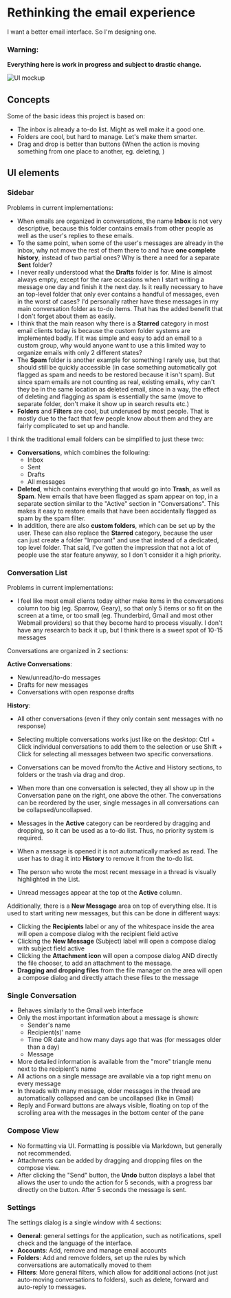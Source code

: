 # Rethinking the email experience

I want a better email interface. So I'm designing one.

### Warning:
__Everything here is work in progress and subject to drastic change.__

![UI mockup](https://raw.github.com/bertob/mail/master/export/main_window_mockup.png)

## Concepts

Some of the basic ideas this project is based on:

* The inbox is already a to-do list. Might as well make it a good one.
* Folders are cool, but hard to manage. Let's make them smarter.
* Drag and drop is better than buttons (When the action is moving something from one place to another, eg. deleting, )

## UI elements

### Sidebar

Problems in current implementations:

* When emails are organized in conversations, the name __Inbox__ is not very descriptive, because this folder contains emails from other people as well as the user's replies to these emails.
* To the same point, when some of the user's messages are already in the inbox, why not move the rest of them there to and have __one complete history__, instead of two partial ones? Why is there a need for a separate __Sent__ folder?
* I never really understood what the __Drafts__ folder is for. Mine is almost always empty, except for the rare occasions when I start writing a message one day and finish it the next day. Is it really necessary to have an top-level folder that only ever contains a handful of messages, even in the worst of cases? I'd personally rather have these messages in my main conversation folder as to-do items. That has the added benefit that I don't forget about them as easily.
* I think that the main reason why there is a __Starred__ category in most email clients today is because the custom folder systems are implemented badly. If it was simple and easy to add an email to a custom group, why would anyone want to use a this limited way to organize emails with only 2 different states?
* The __Spam__ folder is another example for something I rarely use, but that should still be quickly accessible (in case something automatically got flagged as spam and needs to be restored because it isn't spam). But since spam emails are not counting as real, existing emails, why can't they be in the same location as deleted email, since in a way, the effect of deleting and flagging as spam is essentially the same (move to separate folder, don't make it show up in search results etc.)
* __Folders__  and __Filters__ are cool, but underused by most people. That is mostly due to the fact that few people know about them and they are fairly complicated to set up and handle.

I think the traditional email folders can be simplified to just these two:

* __Conversations__, which combines the following:
	* Inbox
	* Sent
	* Drafts
	* All messages
* __Deleted__, which contains everything that would go into __Trash__, as well as __Spam__. New emails that have been flagged as spam appear on top, in a separate section similar to the "Active" section in "Conversations". This makes it easy to restore emails that have been accidentally flagged as spam by the spam filter.
* In addition, there are also __custom folders__, which can be set up by the user. These can also replace the __Starred__ category, because the user can just create a folder "Imporant" and use that instead of a dedicated, top level folder. That said, I've gotten the impression that not a lot of people use the star feature anyway, so I don't consider it a high priority.

### Conversation List

Problems in current implementations:
* I feel like most email clients today either make items in the conversations column too big (eg. Sparrow, Geary), so that only 5 items or so fit on the screen at a time, or too small (eg. Thunderbird, Gmail and most other Webmail providers) so that they become hard to process visually. I don't have any research to back it up, but I think there is a sweet spot of 10-15 messages 

Conversations are organized in 2 sections:

__Active Conversations__:

* New/unread/to-do messages
* Drafts for new messages
* Conversations with open response drafts

__History__:

* All other conversations (even if they only contain sent messages with no response)

* Selecting multiple conversations works just like on the desktop: Ctrl + Click individual conversations to add them to the selection or use Shift + Click for selecting all messages between two specific conversations.
* Conversations can be moved from/to the Active and History sections, to folders or the trash via drag and drop.
* When more than one conversation is selected, they all show up in the Conversation pane on the right, one above the other. The conversations can be reordered by the user, single messages in all conversations can be collapsed/uncollapsed.
* Messages in the __Active__ category can be reordered by dragging and dropping, so it can be used as a to-do list. Thus, no priority system is required.
* When a message is opened it is not automatically marked as read. The user has to drag it into __History__ to remove it from the to-do list.
* The person who wrote the most recent message in a thread is visually highlighted in the List.
* Unread messages appear at the top ot the __Active__ column.

Additionally, there is a __New Messgage__ area on top of everything else. It is used to start writing new messages, but this can be done in different ways:

* Clicking the __Recipients__ label or any of the whitespace inside the area will open a compose dialog with the recipient field active
* Clicking the __New Message__ (Subject) label will open a compose dialog with subject field active
* Clicking the __Attachment icon__ will open a compose dialog AND directly the file chooser, to add an attachment to the message.
* __Dragging and dropping files__ from the file manager on the area will open a compose dialog and directly attach these files to the message



### Single Conversation

* Behaves similarly to the Gmail web interface
* Only the most important information about a message is shown:
	* Sender's name
	* Recipient(s)' name
	* Time OR date and how many days ago that was (for messages older than a day)
	* Message
* More detailed information is available from the "more" triangle menu next to the recipient's name
* All actions on a single message are available via a top right menu on every message
* In threads with many message, older messages in the thread are automatically collapsed and can be uncollapsed (like in Gmail)
* Reply and Forward buttons are always visible, floating on top of the scrolling area with the messages in the bottom center of the pane

### Compose View

* No formatting via UI. Formatting is possible via Markdown, but generally not recommended.
* Attachments can be added by dragging and dropping files on the compose view.
* After clicking the "Send" button, the __Undo__ button displays a label that allows the user to undo the action for 5 seconds, with a progress bar directly on the button. After 5 seconds the message is sent.

### Settings

The settings dialog is a single window with 4 sections:

* __General__: general settings for the application, such as notifications, spell check and the language of the interface.
* __Accounts__: Add, remove and manage email accounts
* __Folders__: Add and remove folders, set up the rules by which conversations are automatically moved to them
* __Filters__: More general filters, which allow for additional actions (not just auto-moving conversations to folders), such as delete, forward and auto-reply to messages.
